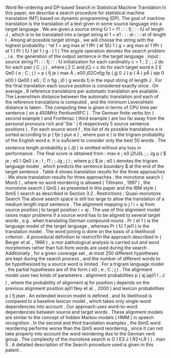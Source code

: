 Word Re-ordering and DP-based Search in Statistical Machine Translation
In this paper, we describe a search procedure for statistical machine translation (MT) based on dynamic programming (DP).
The goal of machine translation is the translation of a text given in some source language into a target language . 
We are given a source string fJ 1 = f1 : : : fj : : : fJ of length J , which is to be translated into a target string eI 1 = e1 : : : ei : : : eI of length I . Among all possible target strings , we will choose the string with the highest probability : ^eI 1 = arg max eI 1 fPr ( eI 1jfJ 1 ) g = arg max eI 1 fPr ( eI 1 ) Pr ( fJ 1 jeI 1 ) g : ( 1 ) The argyle operation denotes the search problem , i.e . the generation of the output sentence in the target language . 
input : source string f1 : : : fj : : : fJ initialization for each cardinality c = 1 ; 2 ; ; J do for each pair ( C ; j ) , where j 2 C and jCj = c do for each target word e 2 E Qe0 ( e ; C ; j ) = p ( fj je ) max Ã ; e00 j02Cnfjg fp ( jjj 0 J ) p ( Ã ) pÃ ( eje 0 e00 ) Qe00 ( e0 ; C n fjg ; j0 ) g words fj in the input string of length J . For the final translation each source position is considered exactly once . 
On average , 6 reference translations per automatic translation are available . 
The Levenshtein distance between the automatic translation and each of the reference translations is computed , and the minimum Levenshtein distance is taken . 
The computing time is given in terms of CPU time per sentence ( on a 450MHz PentiumIIIPC ) . 
The German finite verbs bin ( second example ) and Frontenac ( third example ) are too far away from the personal pronouns rich and 'Sie ' ( 6 respectively 5 source sentence positions ) . 
For each source word f , the list of its possible translations e is sorted according to p ( fje ) pun e ) , where pun e ) is the trigram probability of the English word e. It is suÃcient to consider only the best 50 words . 
The sentence length probability p ( JjI ) is omitted without any loss in performance . 
The final score is obtained from : max e ; e0 j2fJôL ; ; Jg p ( $ je ; e0 ) Qe0 ( e ; I ; f1 ; ; Jg ; j ) ; where p ( $ je ; e0 ) denotes the trigram language model , which predicts the sentence boundary $ at the end of the target sentence . 
Table 4 shows translation results for the three approaches . 
We show translation results for three approaches : the monotone search ( MonS ) , where no word reordering is allowed ( Tillmann , 1997 ) , the monotone search ( QmS ) as presented in this paper and the IBM style ( IbmS ) search as described in Section 3.2 . 
Restrictions : Quasi-monotone Search The above search space is still too large to allow the translation of a medium length input sentence . 
The alignment mapping is j ! i = aj from source position j to target position i = aj . The use of this alignment model raises major problems if a source word has to be aligned to several target words , e.g . when translating German compound nouns . 
Pr ( eI 1 ) is the language model of the target language , whereas Pr ( fJ 1 jeI1 ) is the translation model . 
The word joining is done on the basis of a likelihood criterion . 
A procedural definition to restrict1In the approach described in ( Berger et al. , 1996 ) , a mor pathological analysis is carried out and word morphemes rather than full-form words are used during the search . 
Additionally , for a given coverage set , at most 250 different hypotheses are kept during the search process , and the number of different words to be hypothesized by a source word is limited . 
For a trigram language model , the partial hypotheses are of the form ( e0 ; e ; C ; j ) . 
The alignment model uses two kinds of parameters : alignment probabilities p ( aj jajô1 I ; J ) , where the probability of alignment aj for position j depends on the previous alignment position ajô1 Ney et al. , 2000 ) and lexicon probabilities p ( fj jean . 
An extended lexicon model is defined , and its likelihood is compared to a baseline lexicon model , which takes only single-word dependencies into account . 
Our approach uses word-to-word dependencies between source and target words . 
These alignment models are similar to the concept of hidden Markov models ( HMM ) in speech recognition . 
In the second and third translation examples , the IbmS word reordering performs worse than the QmS word reordering , since it can not take properly into account the word reordering due to the German verb group . 
The complexity of the monotone search is O ( E3 J ( R2+LR ) ) . 
man 5 . 
A detailed description of the Search procedure used is given in this patent . 